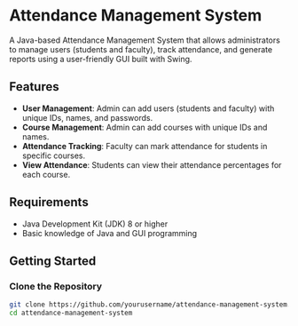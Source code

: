 # Attendance Management System

A Java-based Attendance Management System that allows administrators to manage users (students and faculty), track attendance, and generate reports using a user-friendly GUI built with Swing.

## Features

- **User Management**: Admin can add users (students and faculty) with unique IDs, names, and passwords.
- **Course Management**: Admin can add courses with unique IDs and names.
- **Attendance Tracking**: Faculty can mark attendance for students in specific courses.
- **View Attendance**: Students can view their attendance percentages for each course.

## Requirements

- Java Development Kit (JDK) 8 or higher
- Basic knowledge of Java and GUI programming

## Getting Started

### Clone the Repository

```bash
git clone https://github.com/yourusername/attendance-management-system.git
cd attendance-management-system

